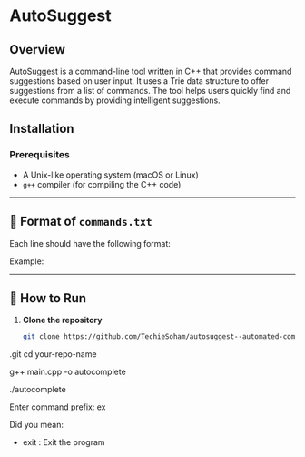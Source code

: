 # AutoSuggest

## Overview

AutoSuggest is a command-line tool written in C++ that provides command suggestions based on user input. It uses a Trie data structure to offer suggestions from a list of commands. The tool helps users quickly find and execute commands by providing intelligent suggestions.

## Installation

### Prerequisites

- A Unix-like operating system (macOS or Linux)
- `g++` compiler (for compiling the C++ code)


---

## 📝 Format of `commands.txt`
Each line should have the following format:

Example:

---

## 🚀 How to Run
1. **Clone the repository**
   ```bash
   git clone https://github.com/TechieSoham/autosuggest--automated-command-suggestion-system
.git
   cd your-repo-name
   
g++ main.cpp -o autocomplete

./autocomplete

Enter command prefix: ex

Did you mean:
  - exit : Exit the program


